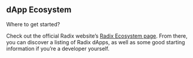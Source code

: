 ## dApp Ecosystem

Where to get started?

Check out the official Radix website’s [Radix Ecosystem page](https://radixdlt.com/ecosystem-directory). From there, you can discover a listing of Radix dApps, as well as some good starting information if you’re a developer yourself.
